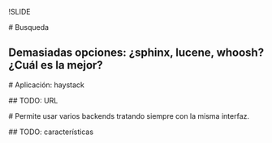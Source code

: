 !SLIDE

# Busqueda 

## Demasiadas opciones: ¿sphinx, lucene, whoosh? ¿Cuál es la mejor?

# Aplicación: haystack

## TODO: URL

# Permite usar varios backends tratando siempre con la misma interfaz.

## TODO: características
